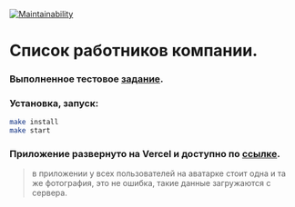 [![Maintainability](https://api.codeclimate.com/v1/badges/2b40b7afb05fefbc4bca/maintainability)](https://codeclimate.com/github/artem-mar/staff-list/maintainability)

# Список работников компании. 
### Выполненное тестовое [задание](https://github.com/appKODE/trainee-test-frontend).


### Установка, запуск:

```bash
make install
make start
```

### Приложение развернуто на Vercel и доступно по [ссылке](https://staff-list-chi.vercel.app/).
> в приложении у всех пользователей на аватарке стоит одна и та же фотография, это не ошибка, такие данные загружаются с сервера.
